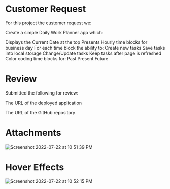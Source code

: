 # Customer Request
For this project the customer request we:

Create a simple Daily Work Planner app which:

Displays the Current Date at the top
Presents Hourly time blocks for business day
For each time block the ability to:
Create new tasks
Save tasks into local storage
Change/Update tasks
Keep tasks after page is refreshed
Color coding time blocks for:
Past
Present
Future

# Review
Submitted the following for review:

The URL of the deployed application

The URL of the GitHub repository

# Attachments
![Screenshot 2022-07-22 at 10 51 39 PM](https://user-images.githubusercontent.com/107279088/180590939-2eea91a6-715c-42af-969c-1582820e353e.png)
# Hover Effects
![Screenshot 2022-07-22 at 10 52 15 PM](https://user-images.githubusercontent.com/107279088/180590955-a7890cfb-ade9-4956-8edc-1c5a74c94eea.png)
